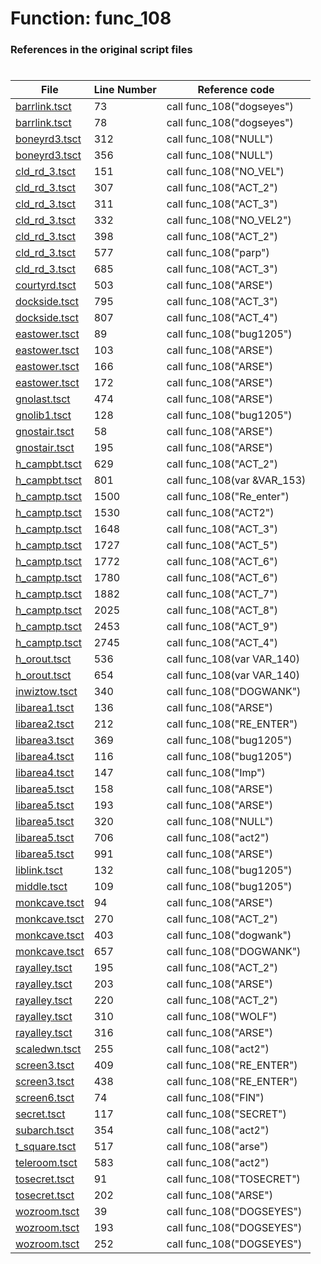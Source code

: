 # Function: func_108 
### References in the original script files

#

| File | Line Number | Reference code |
| --- | --- | --- |
| [barrlink.tsct](../../../out/barrlink.tsct#L73) | 73 | call func_108("dogseyes") |
| [barrlink.tsct](../../../out/barrlink.tsct#L78) | 78 | call func_108("dogseyes") |
| [boneyrd3.tsct](../../../out/boneyrd3.tsct#L312) | 312 | call func_108("NULL") |
| [boneyrd3.tsct](../../../out/boneyrd3.tsct#L356) | 356 | call func_108("NULL") |
| [cld_rd_3.tsct](../../../out/cld_rd_3.tsct#L151) | 151 | call func_108("NO_VEL") |
| [cld_rd_3.tsct](../../../out/cld_rd_3.tsct#L307) | 307 | call func_108("ACT_2") |
| [cld_rd_3.tsct](../../../out/cld_rd_3.tsct#L311) | 311 | call func_108("ACT_3") |
| [cld_rd_3.tsct](../../../out/cld_rd_3.tsct#L332) | 332 | call func_108("NO_VEL2") |
| [cld_rd_3.tsct](../../../out/cld_rd_3.tsct#L398) | 398 | call func_108("ACT_2") |
| [cld_rd_3.tsct](../../../out/cld_rd_3.tsct#L577) | 577 | call func_108("parp") |
| [cld_rd_3.tsct](../../../out/cld_rd_3.tsct#L685) | 685 | call func_108("ACT_3") |
| [courtyrd.tsct](../../../out/courtyrd.tsct#L503) | 503 | call func_108("ARSE") |
| [dockside.tsct](../../../out/dockside.tsct#L795) | 795 | call func_108("ACT_3") |
| [dockside.tsct](../../../out/dockside.tsct#L807) | 807 | call func_108("ACT_4") |
| [eastower.tsct](../../../out/eastower.tsct#L89) | 89 | call func_108("bug1205") |
| [eastower.tsct](../../../out/eastower.tsct#L103) | 103 | call func_108("ARSE") |
| [eastower.tsct](../../../out/eastower.tsct#L166) | 166 | call func_108("ARSE") |
| [eastower.tsct](../../../out/eastower.tsct#L172) | 172 | call func_108("ARSE") |
| [gnolast.tsct](../../../out/gnolast.tsct#L474) | 474 | call func_108("ARSE") |
| [gnolib1.tsct](../../../out/gnolib1.tsct#L128) | 128 | call func_108("bug1205") |
| [gnostair.tsct](../../../out/gnostair.tsct#L58) | 58 | call func_108("ARSE") |
| [gnostair.tsct](../../../out/gnostair.tsct#L195) | 195 | call func_108("ARSE") |
| [h_campbt.tsct](../../../out/h_campbt.tsct#L629) | 629 | call func_108("ACT_2") |
| [h_campbt.tsct](../../../out/h_campbt.tsct#L801) | 801 | call func_108(var &VAR_153) |
| [h_camptp.tsct](../../../out/h_camptp.tsct#L1500) | 1500 | call func_108("Re_enter") |
| [h_camptp.tsct](../../../out/h_camptp.tsct#L1530) | 1530 | call func_108("ACT2") |
| [h_camptp.tsct](../../../out/h_camptp.tsct#L1648) | 1648 | call func_108("ACT_3") |
| [h_camptp.tsct](../../../out/h_camptp.tsct#L1727) | 1727 | call func_108("ACT_5") |
| [h_camptp.tsct](../../../out/h_camptp.tsct#L1772) | 1772 | call func_108("ACT_6") |
| [h_camptp.tsct](../../../out/h_camptp.tsct#L1780) | 1780 | call func_108("ACT_6") |
| [h_camptp.tsct](../../../out/h_camptp.tsct#L1882) | 1882 | call func_108("ACT_7") |
| [h_camptp.tsct](../../../out/h_camptp.tsct#L2025) | 2025 | call func_108("ACT_8") |
| [h_camptp.tsct](../../../out/h_camptp.tsct#L2453) | 2453 | call func_108("ACT_9") |
| [h_camptp.tsct](../../../out/h_camptp.tsct#L2745) | 2745 | call func_108("ACT_4") |
| [h_orout.tsct](../../../out/h_orout.tsct#L536) | 536 | call func_108(var VAR_140) |
| [h_orout.tsct](../../../out/h_orout.tsct#L654) | 654 | call func_108(var VAR_140) |
| [inwiztow.tsct](../../../out/inwiztow.tsct#L340) | 340 | call func_108("DOGWANK") |
| [libarea1.tsct](../../../out/libarea1.tsct#L136) | 136 | call func_108("ARSE") |
| [libarea2.tsct](../../../out/libarea2.tsct#L212) | 212 | call func_108("RE_ENTER") |
| [libarea3.tsct](../../../out/libarea3.tsct#L369) | 369 | call func_108("bug1205") |
| [libarea4.tsct](../../../out/libarea4.tsct#L116) | 116 | call func_108("bug1205") |
| [libarea4.tsct](../../../out/libarea4.tsct#L147) | 147 | call func_108("Imp") |
| [libarea5.tsct](../../../out/libarea5.tsct#L158) | 158 | call func_108("ARSE") |
| [libarea5.tsct](../../../out/libarea5.tsct#L193) | 193 | call func_108("ARSE") |
| [libarea5.tsct](../../../out/libarea5.tsct#L320) | 320 | call func_108("NULL") |
| [libarea5.tsct](../../../out/libarea5.tsct#L706) | 706 | call func_108("act2") |
| [libarea5.tsct](../../../out/libarea5.tsct#L991) | 991 | call func_108("ARSE") |
| [liblink.tsct](../../../out/liblink.tsct#L132) | 132 | call func_108("bug1205") |
| [middle.tsct](../../../out/middle.tsct#L109) | 109 | call func_108("bug1205") |
| [monkcave.tsct](../../../out/monkcave.tsct#L94) | 94 | call func_108("ARSE") |
| [monkcave.tsct](../../../out/monkcave.tsct#L270) | 270 | call func_108("ACT_2") |
| [monkcave.tsct](../../../out/monkcave.tsct#L403) | 403 | call func_108("dogwank") |
| [monkcave.tsct](../../../out/monkcave.tsct#L657) | 657 | call func_108("DOGWANK") |
| [rayalley.tsct](../../../out/rayalley.tsct#L195) | 195 | call func_108("ACT_2") |
| [rayalley.tsct](../../../out/rayalley.tsct#L203) | 203 | call func_108("ARSE") |
| [rayalley.tsct](../../../out/rayalley.tsct#L220) | 220 | call func_108("ACT_2") |
| [rayalley.tsct](../../../out/rayalley.tsct#L310) | 310 | call func_108("WOLF") |
| [rayalley.tsct](../../../out/rayalley.tsct#L316) | 316 | call func_108("ARSE") |
| [scaledwn.tsct](../../../out/scaledwn.tsct#L255) | 255 | call func_108("act2") |
| [screen3.tsct](../../../out/screen3.tsct#L409) | 409 | call func_108("RE_ENTER") |
| [screen3.tsct](../../../out/screen3.tsct#L438) | 438 | call func_108("RE_ENTER") |
| [screen6.tsct](../../../out/screen6.tsct#L74) | 74 | call func_108("FIN") |
| [secret.tsct](../../../out/secret.tsct#L117) | 117 | call func_108("SECRET") |
| [subarch.tsct](../../../out/subarch.tsct#L354) | 354 | call func_108("act2") |
| [t_square.tsct](../../../out/t_square.tsct#L517) | 517 | call func_108("arse") |
| [teleroom.tsct](../../../out/teleroom.tsct#L583) | 583 | call func_108("act2") |
| [tosecret.tsct](../../../out/tosecret.tsct#L91) | 91 | call func_108("TOSECRET") |
| [tosecret.tsct](../../../out/tosecret.tsct#L202) | 202 | call func_108("ARSE") |
| [wozroom.tsct](../../../out/wozroom.tsct#L39) | 39 | call func_108("DOGSEYES") |
| [wozroom.tsct](../../../out/wozroom.tsct#L193) | 193 | call func_108("DOGSEYES") |
| [wozroom.tsct](../../../out/wozroom.tsct#L252) | 252 | call func_108("DOGSEYES") |
